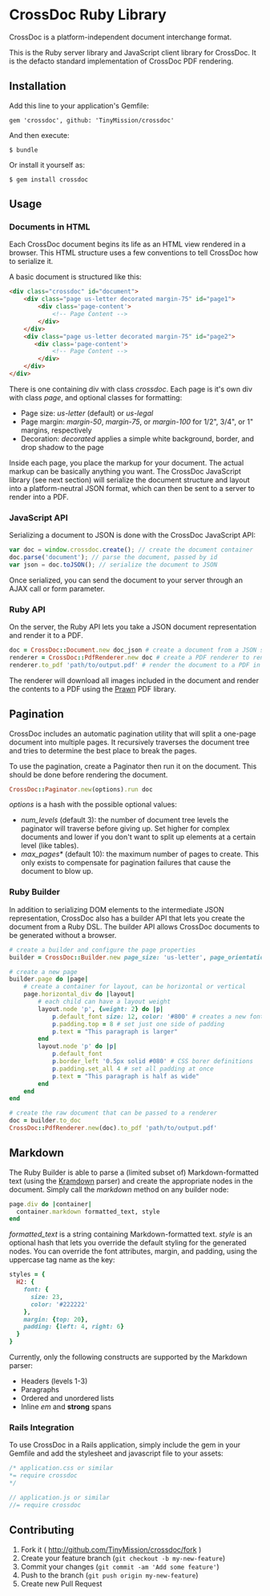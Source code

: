 # CrossDoc Ruby Library

CrossDoc is a platform-independent document interchange format.

This is the Ruby server library and JavaScript client library for CrossDoc.
It is the defacto standard implementation of CrossDoc PDF rendering.

## Installation

Add this line to your application's Gemfile:

    gem 'crossdoc', github: 'TinyMission/crossdoc'

And then execute:

    $ bundle

Or install it yourself as:

    $ gem install crossdoc

## Usage


### Documents in HTML

Each CrossDoc document begins its life as an HTML view rendered in a browser.
This HTML structure uses a few conventions to tell CrossDoc how to serialize it.

A basic document is structured like this:

```html
<div class="crossdoc" id="document">
    <div class="page us-letter decorated margin-75" id="page1">
        <div class='page-content'>
            <!-- Page Content -->
        </div>
    </div>
    <div class="page us-letter decorated margin-75" id="page2">
       <div class='page-content'>
            <!-- Page Content -->
        </div>
    </div>
</div>
```

There is one containing div with class *crossdoc*.
Each page is it's own div with class *page*, and optional classes for formatting:

* Page size: *us-letter* (default) or *us-legal*
* Page margin: *margin-50*, *margin-75*, or *margin-100* for 1/2", 3/4", or 1" margins, respectively
* Decoration: *decorated* applies a simple white background, border, and drop shadow to the page

Inside each page, you place the markup for your document.
The actual markup can be basically anything you want.
The CrossDoc JavaScript library (see next section) will serialize the document structure and layout into a platform-neutral JSON format, which can then be sent to a server to render into a PDF.


### JavaScript API

Serializing a document to JSON is done with the CrossDoc JavaScript API:

```javascript
var doc = window.crossdoc.create(); // create the document container
doc.parse('document'); // parse the document, passed by id
var json = doc.toJSON(); // serialize the document to JSON
```

Once serialized, you can send the document to your server through an AJAX call or form parameter.


### Ruby API

On the server, the Ruby API lets you take a JSON document representation and render it to a PDF.

```ruby
doc = CrossDoc::Document.new doc_json # create a document from a JSON string (or Hash)
renderer = CrossDoc::PdfRenderer.new doc # create a PDF renderer to render the document
renderer.to_pdf 'path/to/output.pdf' # render the document to a PDF in the filesystem
```

The renderer will download all images included in the document and render the contents to a PDF using the [Prawn](http://http://prawnpdf.org/) PDF library.


## Pagination

CrossDoc includes an automatic pagination utility that will split a one-page document into multiple pages.
It recursively traverses the document tree and tries to determine the best place to break the pages.

To use the pagination, create a Paginator then run it on the document. This should be done before rendering the document.

```ruby
CrossDoc::Paginator.new(options).run doc
```

_options_ is a hash with the possible optional values:

* _num_levels_ (default 3): the number of document tree levels the paginator will traverse before giving up. Set higher for complex documents and lower if you don't want to split up elements at a certain level (like tables).
* _max_pages*_ (default 10): the maximum number of pages to create. This only exists to compensate for pagination failures that cause the document to blow up.


### Ruby Builder

In addition to serializing DOM elements to the intermediate JSON representation, 
CrossDoc also has a builder API that lets you create the document from a Ruby DSL.
The builder API allows CrossDoc documents to be generated without a browser.

```ruby
# create a builder and configure the page properties
builder = CrossDoc::Builder.new page_size: 'us-letter', page_orientation: 'portrait', page_margin: '0.5in'

# create a new page
builder.page do |page|
    # create a container for layout, can be horizontal or vertical
    page.horizontal_div do |layout|
        # each child can have a layout weight
        layout.node 'p', {weight: 2} do |p|
            p.default_font size: 12, color: '#800' # creates a new font by replacing default font values
            p.padding.top = 8 # set just one side of padding
            p.text = "This paragraph is larger"
        end
        layout.node 'p' do |p|
            p.default_font
            p.border_left '0.5px solid #080' # CSS borer definitions
            p.padding.set_all 4 # set all padding at once
            p.text = "This paragraph is half as wide"
        end
    end
end

# create the raw document that can be passed to a renderer
doc = builder.to_doc
CrossDoc::PdfRenderer.new(doc).to_pdf 'path/to/output.pdf'
```


## Markdown

The Ruby Builder is able to parse a (limited subset of) Markdown-formatted text (using the [Kramdown](https://github.com/gettalong/kramdown/) parser) and create the appropriate nodes in the document. Simply call the _markdown_ method on any builder node: 

```ruby
page.div do |container|
  container.markdown formatted_text, style
end
```

_formatted_text_ is a string containing Markdown-formatted text.
_style_ is an optional hash that lets you override the default styling for the generated nodes.
You can override the font attributes, margin, and padding, using the uppercase tag name as the key:

```ruby
styles = {
  H2: {
    font: {
      size: 23,
      color: '#222222'
    },
    margin: {top: 20},
    padding: {left: 4, right: 6}
  }
}
```

Currently, only the following constructs are supported by the Markdown parser:

* Headers (levels 1-3)
* Paragraphs
* Ordered and unordered lists
* Inline *em* and **strong** spans 


### Rails Integration

To use CrossDoc in a Rails application, simply include the gem in your Gemfile and add the stylesheet and javascript file to your assets:

```css
/* application.css or similar
*= require crossdoc
*/
```

```javascript
// application.js or similar
//= require crossdoc
```



## Contributing

1. Fork it ( http://github.com/TinyMission/crossdoc/fork )
2. Create your feature branch (`git checkout -b my-new-feature`)
3. Commit your changes (`git commit -am 'Add some feature'`)
4. Push to the branch (`git push origin my-new-feature`)
5. Create new Pull Request
